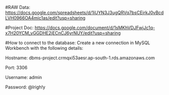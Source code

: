 #RAW Data: https://docs.google.com/spreadsheets/d/1iUYN3J3ugQRVq7bsCEjrkJ0vBcdLVH0966OA4mic1as/edit?usp=sharing

#Project Doc: https://docs.google.com/document/d/1sMKhVDJFwjJc1q-x7H20YCM_yGGDHE2jECnCJ6yrNUY/edit?usp=sharing

#How to connect to the database: Create a new connection in MySQL Workbench with the following details:

Hostname: dbms-project.crmqxi53aesr.ap-south-1.rds.amazonaws.com

Port: 3306

Username: admin

Password: @lrigh!y
